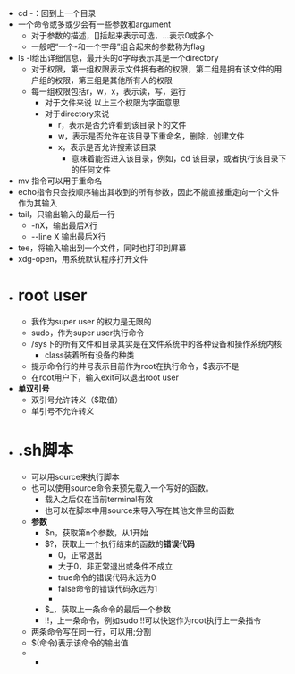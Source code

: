 - cd -：回到上一个目录
- 一个命令或多或少会有一些参数和argument
	- 对于参数的描述，[]括起来表示可选，...表示0或多个
	- 一般吧“一个-和一个字母”组合起来的参数称为flag
- ls -l给出详细信息，最开头的d字母表示其是一个directory
	- 对于权限，第一组权限表示文件拥有者的权限，第二组是拥有该文件的用户组的权限，第三组是其他所有人的权限
	- 每一组权限包括r，w，x，表示读，写，运行
		- 对于文件来说 以上三个权限为字面意思
		- 对于directory来说
			- r，表示是否允许看到该目录下的文件
			- w，表示是否允许在该目录下重命名，删除，创建文件
			- x，表示是否允许搜索该目录
				- 意味着能否进入该目录，例如，cd 该目录，或者执行该目录下的任何文件
- mv 指令可以用于重命名
- echo指令只会按顺序输出其收到的所有参数，因此不能直接重定向一个文件作为其输入
- tail，只输出输入的最后一行
	- -nX，输出最后X行
	- --line X 输出最后X行
- tee，将输入输出到一个文件，同时也打印到屏幕
- xdg-open，用系统默认程序打开文件
- # root user
	- 我作为super user 的权力是无限的
	- sudo，作为super user执行命令
	- /sys下的所有文件和目录其实是在文件系统中的各种设备和操作系统内核
		- class装着所有设备的种类
	- 提示命令行的井号表示目前作为root在执行命令，$表示不是
	- 在root用户下，输入exit可以退出root user
- **单双引号**
	- 双引号允许转义（$取值）
	- 单引号不允许转义
- # .sh脚本
	- 可以用source来执行脚本
	- 也可以使用source命令来预先载入一个写好的函数。
		- 载入之后仅在当前terminal有效
		- 也可以在脚本中用source来导入写在其他文件里的函数
	- **参数**
		- $n，获取第n个参数，从1开始
		- $?，获取上一个执行结束的函数的**错误代码**
			- 0，正常退出
			- 大于0，非正常退出或条件不成立
			- true命令的错误代码永远为0
			- false命令的错误代码永远为1
			-
		- $_，获取上一条命令的最后一个参数
		- !!，上一条命令，例如sudo !!可以快速作为root执行上一条指令
	- 两条命令写在同一行，可以用;分割
	- $(命令)表示该命令的输出值
	-
		-